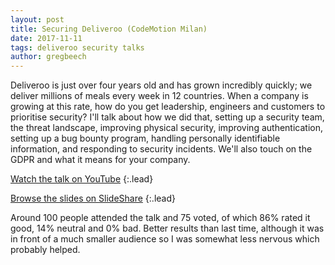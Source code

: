 ```yaml
---
layout: post
title: Securing Deliveroo (CodeMotion Milan)
date: 2017-11-11
tags: deliveroo security talks
author: gregbeech
---
```


Deliveroo is just over four years old and has grown incredibly quickly; we deliver millions of meals every week in 12 countries. When a company is growing at this rate, how do you get leadership, engineers and customers to prioritise security? I'll talk about how we did that, setting up a security team, the threat landscape, improving physical security, improving authentication, setting up a bug bounty program, handling personally identifiable information, and responding to security incidents. We'll also touch on the GDPR and what it means for your company.

[Watch the talk on YouTube](https://www.youtube.com/watch?v=cXkEJEMcKLU)
{:.lead}

[Browse the slides on SlideShare](https://www.slideshare.net/Codemotion/greg-beech-securing-deliveroo-codemotion-milan-2017)
{:.lead}

Around 100 people attended the talk and 75 voted, of which 86% rated it good, 14% neutral and 0% bad. Better results than last time, although it was in front of a much smaller audience so I was somewhat less nervous which probably helped.
